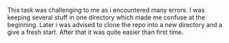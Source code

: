 This task was challenging to me as i encountered many errors. I was keeping several stuff in one directory which made me confuse at the beginning. Later i was advised to clone the repo into a new directory and a give a fresh start. After that it was quite easier than first time.
